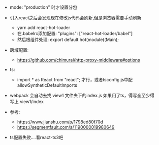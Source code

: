 * mode: "production" 时才设置分包
* 引入react之后会发现现在修改js代码会刷新,但是浏览器需要手动刷新
    * yarn add react-hot-loader
    * 在.babelrc添加配置: "plugins": ["react-hot-loader/babel"]
    * 然后根组件处理: export default hot(module)(Main);
* 跨域配置: 
    * https://github.com/chimurai/http-proxy-middleware#options

* ts:
    * import * as React from "react"; 才行，或者tsconfig.js中配allowSyntheticDefaultImports
* webpack 会自动去找 view1 文件夹下的index.js 如果用了ts，得写全至少得写上 view1/index

* 参考:
    * https://www.jianshu.com/p/1798ed80f70d
    * https://segmentfault.com/a/1190000019980649


* ts配置失败....看react-ts3吧